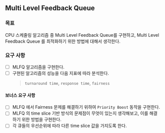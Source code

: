 ## Multi Level Feedback Queue

### 목표

CPU 스케줄링 알고리즘 중 Multi Level Feedback Queue를 구현하고,
Multi Level Feedback Queue 를 최적화하기 위한 방법에 대해서 생각한다.

### 요구 사항

- [ ] MLFQ 알고리즘을 구현한다.
- [ ] 구현된 알고리즘의 성능을 다음 지표에 따라 분석한다.
  > `turnaround time`, `response time`, `fairness`

#### 보너스 요구 사항

- [ ] MLFQ 에서 Fairness 문제를 해결하기 위하여 `Priority Boost` 동작을 구현한다.
- [ ] MLFQ 의 time slice 기반 방식의 문제점이 무엇이 있는지 생각해보고, 이를 해결하기 위한 방법을 구현한다.
- [ ] 각 큐들의 우선순위에 따라 다른 time slice 값을 가지도록 한다.
